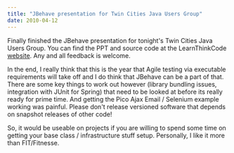 ```yaml
---
title: "JBehave presentation for Twin Cities Java Users Group"
date: 2010-04-12
---
```


Finally finished the JBehave presentation for tonight's Twin Cities Java Users Group. You can find the PPT and source code at the LearnThinkCode [website](http://www.learnthinkcode.com). Any and all feedback is welcome.

In the end, I really think that this is the year that Agile testing via executable requirements will take off and I do think that JBehave can be a part of that. There are some key things to work out however (library bundling issues, integration with JUnit for Spring) that need to be looked at before its really ready for prime time. And getting the Pico Ajax Email / Selenium example working was painful. Please don't release versioned software that depends on snapshot releases of other code!

So, it would be useable on projects if you are willing to spend some time on getting your base class / infrastructure stuff setup. Personally, I like it more than FIT/Fitnesse.
